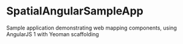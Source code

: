 # SpatialAngularSampleApp
Sample application demonstrating web mapping components, using AngularJS 1 with Yeoman scaffolding
